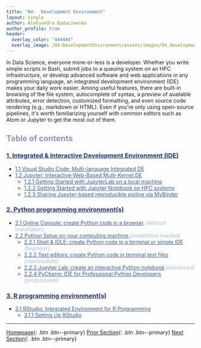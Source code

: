 ```yaml
---
title: "04:  Development Environment"
layout: single
author: Aleksandra Badaczewska
author_profile: true
header:
  overlay_color: "444444"
  overlay_image: /04-DevelopmentEnvironment/assets/images/04_development_envir_banner.png
---
```


In Data Science, everyone more-or-less is a developer. Whether you write simple scripts in Bash, submit jobs to a queuing system on an HPC infrastructure, or develop advanced software and web applications in any programming language, an integrated development environment (IDE) makes your daily work easier. Among useful features, there are built-in browsing of the file system, autocomplete of syntax, a preview of available attributes, error detection, customized formatting, and even source code rendering (e.g., markdown or HTML). Even if you're only using open-source pipelines, it's worth familiarizing yourself with common editors such as Atom or Jupyter to get the most out of them.



## <span style="color: #8997c1;">Table of contents</span>

### **<a href="01-integrated-development-environment" style="color: #24376b;">1. Integrated & Interactive Development Environment (IDE)</a>**
* <a href="01A-tutorial-VSCode" style="color: #3f5a8a;">1.1 Visual Studio Code: Multi-language Integrated DE</a>
* <a href="01B-jupyter-basics" style="color: #3f5a8a;">1.2 Jupyter: Interactive Web-Based Multi-Kernel DE</a>
  * <a href="01B-tutorial-jupyter-lab" style="color: #3f5a8a;">1.2.1 Getting Started with JupyterLab on a local machine</a>
  * <a href="01B-tutorial-jupyter-notebook" style="color: #3f5a8a;">1.2.2 Getting Started with Jupyter Notebook on HPC systems</a>
  * <a href="01B-tutorial-jupyter-sharing-mybinder" style="color: #3f5a8a;">1.2.3 Sharing Jupyter-based reproducible pipline via MyBinder</a>

### **<a href="02-python-programming-environment" style="color: #24376b;">2. Python programming environment(s)</a>**
* <a href="02A-python-online-console" style="color: #3f5a8a;">2.1 Online Console: create Python code in a browser</a> <i style="color: #a9bbd1;">(without installation)</i>
* <a href="02A-python-setup-locally" style="color: #3f5a8a;">2.2 Python Setup on your computing machine </a> <i style="color: #a9bbd1;">(installation needed)</i>
  * <a href="02B-python-terminal-shell" style="color: #3f5a8a;">2.2.1 Shell & IDLE: create Python code in a terminal or simple IDE</a> <i style="color: #a9bbd1;">(beginner)</i>
  * <a href="02C-python-text-editor" style="color: #3f5a8a;">2.2.2 Text editors: create Python code in terminal text files</a> <i style="color: #a9bbd1;">(intermediate)</i>
  * <a href="02D-python-jupyter-notebook" style="color: #3f5a8a;">2.2.3 Jupyter Lab: create an interactive Python notebook</a> <i style="color: #a9bbd1;">(advanced)</i>
  * <a href="02E-python-pycharm-ide" style="color: #3f5a8a;">2.2.4 PyCharm: IDE for Professional Python Developers</a> <i style="color: #a9bbd1;">(professional)</i>

### **<a href="03-r-programming-environment" style="color: #24376b;">3. R programming environment(s)</a>**
* <a href="03A-rstudio-basics" style="color: #3f5a8a;">3.1 RStudio: Integrated Environment for R Programming</a>
  * <a href="03A-tutorial-setting-up-rstudio" style="color: #3f5a8a;">3.1.1 Setting Up RStudio</a>


---

[Homepage](../index.md){: .btn  .btn--primary}
[Prior Section](../03-SetUpComputingMachine/00-SetUpComputingMachine-LandingPage){: .btn  .btn--primary}
[Next Section](../05-IntroToProgramming/00-IntroToProgramming-LandingPage){: .btn  .btn--primary}
